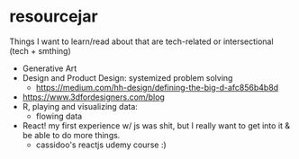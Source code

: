 # resourcejar
Things I want to learn/read about that are tech-related or intersectional (tech + smthing) 

- Generative Art 
- Design and Product Design: systemized problem solving
  - https://medium.com/hh-design/defining-the-big-d-afc856b4b8d
- https://www.3dfordesigners.com/blog
- R, playing and visualizing data: 
  - flowing data 
- React! my first experience w/ js was shit, but I really want to get into it & be able to do more things.
  - cassidoo's reactjs udemy course :) 

